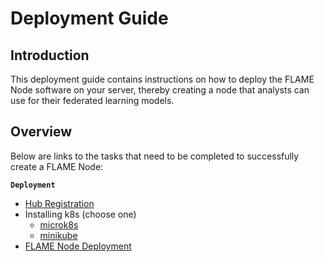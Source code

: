 # Deployment Guide

## Introduction

This deployment guide contains instructions on how to deploy the FLAME Node software on your server, thereby creating
a node that analysts can use for their federated learning models.

## Overview

Below are links to the tasks that need to be completed to successfully create a FLAME Node:

**`Deployment`**

- [Hub Registration](/guide/deployment/node-registration)
- Installing k8s (choose one)
    - [microk8s](/guide/deployment/microk8s-quickstart)
    - [minikube](/guide/deployment/minikube-quickstart)
- [FLAME Node Deployment](/guide/deployment/node-installation)
